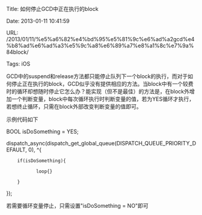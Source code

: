 Title: 如何停止GCD中正在执行的block

Date: 2013-01-11 10:41:59

URL: /2013/01/11/%e5%a6%82%e4%bd%95%e5%81%9c%e6%ad%a2gcd%e4%b8%ad%e6%ad%a3%e5%9c%a8%e6%89%a7%e8%a1%8c%e7%9a%84block/

Tags: iOS

GCD中的suspend和release方法都只能停止队列下一个block的执行，而对于如何停止正在执行的block，GCD似乎没有提供相应的方法。当block中有一个较费时的循环却想随时停止它怎么办？能实现（但不是最佳）的方法是，在block外增加一个判断变量，block中每次循环执行时判断变量的值，若为YES循环才执行，若想终止循环，只需在block外部改变判断变量的值即可。

示例代码如下

BOOL isDoSomething = YES;

dispatch_async(dispatch_get_global_queue(DISPATCH_QUEUE_PRIORITY_DEFAULT, 0), ^{

        if(isDoSomething){

               loop{}

        }

});

若需要循环变量停止，只需设置"isDoSomething = NO"即可